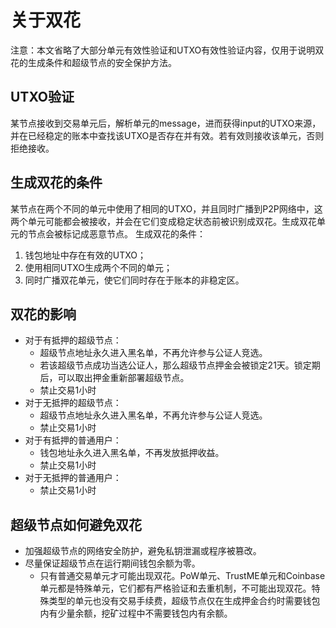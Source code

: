 # 关于双花
注意：本文省略了大部分单元有效性验证和UTXO有效性验证内容，仅用于说明双花的生成条件和超级节点的安全保护方法。

## UTXO验证
某节点接收到交易单元后，解析单元的message，进而获得input的UTXO来源，并在已经稳定的账本中查找该UTXO是否存在并有效。若有效则接收该单元，否则拒绝接收。

## 生成双花的条件
某节点在两个不同的单元中使用了相同的UTXO，并且同时广播到P2P网络中，这两个单元可能都会被接收，并会在它们变成稳定状态前被识别成双花。生成双花单元的节点会被标记成恶意节点。
生成双花的条件：
1)	钱包地址中存在有效的UTXO；
2)	使用相同UTXO生成两个不同的单元；
3)	同时广播双花单元，使它们同时存在于账本的非稳定区。

## 双花的影响
- 对于有抵押的超级节点：
  - 超级节点地址永久进入黑名单，不再允许参与公证人竞选。
  - 若该超级节点成功当选公证人，那么超级节点押金会被锁定21天。锁定期后，可以取出押金重新部署超级节点。
  - 禁止交易1小时
- 对于无抵押的超级节点：
  - 超级节点地址永久进入黑名单，不再允许参与公证人竞选。
  - 禁止交易1小时
- 对于有抵押的普通用户：
  - 钱包地址永久进入黑名单，不再发放抵押收益。
  - 禁止交易1小时
- 对于无抵押的普通用户：
  - 禁止交易1小时

## 超级节点如何避免双花
- 加强超级节点的网络安全防护，避免私钥泄漏或程序被篡改。
- 尽量保证超级节点在运行期间钱包余额为零。
  - 只有普通交易单元才可能出现双花。PoW单元、TrustME单元和Coinbase单元都是特殊单元，它们都有严格验证和去重机制，不可能出现双花。特殊类型的单元也没有交易手续费，超级节点仅在生成押金合约时需要钱包内有少量余额，挖矿过程中不需要钱包内有余额。


